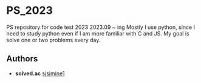 # PS_2023

PS repository for code test 2023
2023.09 ~ ing
Mostly I use python, since I need to study python even if I am more familiar with C and JS.
My goal is solve one or two problems every day.


## Authors

* **solved.ac**  [sjsjmine1]([https://github.com/sjsjmine129?tab=repositories](https://solved.ac/profile/sjsjmine1)https://solved.ac/profile/sjsjmine1)
